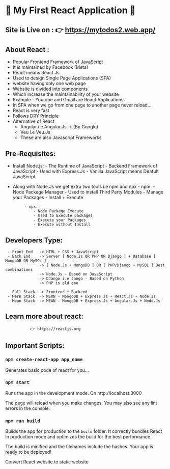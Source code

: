 # 🌺 My First React Application 🌺

## Site is Live on :  👉  https://mytodos2.web.app/
               
## About React :
  
  - Popular Frontend Framework of JavaScript
  - It is maintained by Facebook (Meta)
  - React means React.Js
  - Used to design Single Page Applications (SPA)
  - website having only one web page
  - Website is divided into components
  - Which increase the maintainability of your website
  - Example - Youtube and Gmail are React Applications
  - In SPA when we go from one page to another page never reload...
  - React is very fast 
  - Follows DRY Principle
  - Alternative of React
       - Angular  i.e  Angular.Js -> (By Google)
       - Veu  i.e  Veu.Js
       - These are also Javascript Frameworks
  
## Pre-Requisites:
   
   - Install Node.js:
            - The Runtime of JavaScript
            - Backend Framework of JavaScript
            - Used with Express.Js
            - Vanilla JavaScript means Deafult JavaScript
            
   - Along with Node.Js we get extra two tools i.e npm and npx
              - npm:
                  - Node Packege Manager
                  - Used to install Third Party Modules
                  - Manage your Packages
                  - Install + Execute
                  
              - npx: 
                  - Node Packege Execute
                  - Used to Execute packages
                  - Execute your Packages
                  - Execute without Install 
    
## Developers Type:
     - Front End   -> HTML + CSS + JavaScript
     - Back End    -> Server [ Node.Js OR PHP OR Django ] + Database [ MongoDB OR MySQL ] 
                   -> [ Node.Js + MongoDB ] OR [ PHP/Django + MySQL ] Best combinations
                   -> Node.Js - Based on JavaScript
                   -> DJango i.e Jango - Based on Python
                   -> PHP is old one
                   
     - Full Stack  -> Frontend + Backend
     - Mern Stack  -> MERN - MongoDB + Express.Js + React.Js + Node.Js
     - Mean Stack  -> MEAN - MongoDB + Express.Js + Angular.Js + Node.Js

## Learn more about react:
               👉 https://reactjs.org
               
               
## Important Scripts:

### `npm create-react-app app_name`
Generates basic code of react for you...

### `npm start`

Runs the app in the development mode.
On http://localhost:3000

The page will reload when you make changes.
You may also see any lint errors in the console.


### `npm run build`

Builds the app for production to the `build` folder.
It correctly bundles React in production mode and optimizes the build for the best performance.

The build is minified and the filenames include the hashes.
Your app is ready to be deployed!

Convert React website to static website



